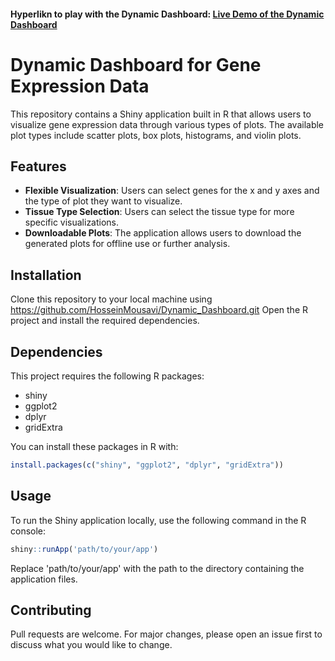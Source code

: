 #### Hyperlikn to play with the Dynamic Dashboard: [Live Demo of the Dynamic Dashboard](https://hosseinmousavi.shinyapps.io/dashboard/)

# Dynamic Dashboard for Gene Expression Data

This repository contains a Shiny application built in R that allows users to visualize gene expression data through various types of plots. The available plot types include scatter plots, box plots, histograms, and violin plots.

## Features
- **Flexible Visualization**: Users can select genes for the x and y axes and the type of plot they want to visualize.
- **Tissue Type Selection**: Users can select the tissue type for more specific visualizations.
- **Downloadable Plots**: The application allows users to download the generated plots for offline use or further analysis.

## Installation
Clone this repository to your local machine using https://github.com/HosseinMousavi/Dynamic_Dashboard.git
Open the R project and install the required dependencies.

## Dependencies
This project requires the following R packages:

- shiny
- ggplot2
- dplyr
- gridExtra

You can install these packages in R with:

```r
install.packages(c("shiny", "ggplot2", "dplyr", "gridExtra"))
```

## Usage
To run the Shiny application locally, use the following command in the R console:

```r
shiny::runApp('path/to/your/app')
```
Replace 'path/to/your/app' with the path to the directory containing the application files.

## Contributing
Pull requests are welcome. For major changes, please open an issue first to discuss what you would like to change.
